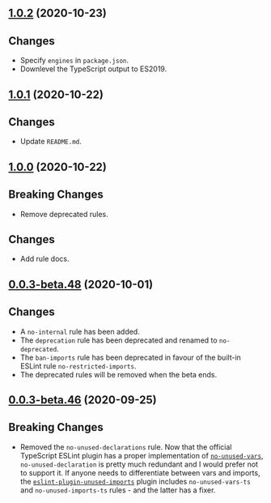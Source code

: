 <a name="1.0.2"></a>
## [1.0.2](https://github.com/cartant/eslint-plugin-etc/compare/v1.0.1...v1.0.2) (2020-10-23)

## Changes

* Specify `engines` in `package.json`.
* Downlevel the TypeScript output to ES2019.

<a name="1.0.1"></a>
## [1.0.1](https://github.com/cartant/eslint-plugin-etc/compare/v1.0.0...v1.0.1) (2020-10-22)

## Changes

* Update `README.md`.

<a name="1.0.0"></a>
## [1.0.0](https://github.com/cartant/eslint-plugin-etc/compare/v0.0.3-beta.48...v1.0.0) (2020-10-22)

## Breaking Changes

* Remove deprecated rules.

## Changes

* Add rule docs.

<a name="0.0.3-beta.48"></a>
## [0.0.3-beta.48](https://github.com/cartant/eslint-plugin-etc/compare/v0.0.2-beta.46...v0.0.3-beta.48) (2020-10-01)

## Changes

* A `no-internal` rule has been added.
* The `deprecation` rule has been deprecated and renamed to `no-deprecated`.
* The `ban-imports` rule has been deprecated in favour of the built-in ESLint rule `no-restricted-imports`.
* The deprecated rules will be removed when the beta ends.

<a name="0.0.3-beta.46"></a>
## [0.0.3-beta.46](https://github.com/cartant/eslint-plugin-etc/compare/v0.0.2-beta.45...v0.0.3-beta.46) (2020-09-25)

## Breaking Changes

* Removed the `no-unused-declarations` rule. Now that the official TypeScript ESLint plugin has a proper implementation of [`no-unused-vars`](https://github.com/typescript-eslint/typescript-eslint/blob/master/packages/eslint-plugin/docs/rules/no-unused-vars.md), `no-unused-declaration` is pretty much redundant and I would prefer not to support it. If anyone needs to differentiate between vars and imports, the [`eslint-plugin-unused-imports`](https://github.com/sweepline/eslint-plugin-unused-imports) plugin includes `no-unused-vars-ts` and `no-unused-imports-ts` rules - and the latter has a fixer.
